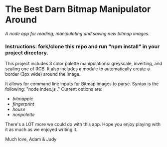 <h1>The Best Darn Bitmap Manipulator Around</h1>
<em>A node app for reading, manipulating and saving new bitmap images.</em>

<h3>Instructions: fork/clone this repo and run "npm install" in your project directory.</h3>

This project includes 3 color palette manipulations: greyscale, inverting, and scaling one of RGB. It also includes a module to automatically create a border (3px wide) around the image.

It allows for command line inputs for Bitmap images to parse. Syntax is the following: "node index.js <img>." Current options are:
<em>
<ul>
<li>bitmappic</li>
<li>fingerprint</li>
<li>house</li>
<li>nonpalette</li>
</ul>
</em>

There's a LOT more we could do with this app. Hope you enjoy playing with it as much as we enjoyed writing it.

Much love,
Adam & Judy
